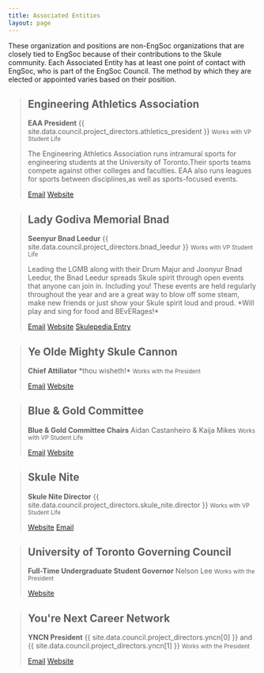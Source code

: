 ```yaml
---
title: Associated Entities
layout: page
---
```


These organization and positions are non-EngSoc organizations that are closely tied to EngSoc because of their contributions to the Skule community. Each Associated Entity has at least one point of contact with EngSoc, who is part of the EngSoc Council. The method by which they are elected or appointed varies based on their position.


> ## Engineering Athletics Association
> <p><b class="vp-student-life-text">EAA President</b> {{ site.data.council.project_directors.athletics_president }} 
> <small class="vp-student-life-text">Works with VP Student Life</small></p>
> The Engineering Athletics Association runs intramural sports for engineering students at the University of Toronto.Their sports teams compete against other colleges and faculties. EAA also runs leagues for sports between disciplines,as well as sports-focused events.
> 
> <a class="button is-small vp-student-life" href="mailto:president@eaa.skuleca">Email</a> 
> <a class="button is-small vp-student-life" href="http://eaa.skule.ca">Website</a>

> ## Lady Godiva Memorial Bnad
> <p><b class="vp-student-life-text">Seenyur Bnad Leedur</b> {{ site.data.council.project_directors.bnad_leedur }} 
> <small class="vp-student-life-text">Works with VP Student Life</small> </p>
> Leading the LGMB along with their Drum Majur and Joonyur Bnad Leedur, the Bnad Leedur spreads Skule spirit through open events that anyone can join in. Including you! These events are held regularly throughout the year and are a great way to blow off some steam, make new friends or just show your Skule spirit loud and proud. *Will play and sing for food and BEvERages!*
> 
> <a class="button is-small vp-student-life" href="mailto:lgmb@skule.ca">Email</a> 
> <a class="button is-small vp-student-life" href="http://lgmb.skule.ca">Website</a> 
> <a class="button is-small vp-student-life" href="http://skulepedia.ca/wiki/Lady_Godiva_Memorial_Bnad">Skulepedia Entry</a>

> ## Ye Olde Mighty Skule Cannon
> <p><b class="president-text">Chief Attiliator</b> *thou wisheth!*
> <small class="president-text">Works with the President</small></p> 
> 
> <a class="button is-small president" href="mailto:kaboom@skule.ca">Email</a> 
> <a class="button is-small president" href="http://smokeandthunder.ca">Website</a>

> ## Blue & Gold Committee
> <p><b class="vp-student-life-text">Blue & Gold Committee Chairs</b> Aidan Castanheiro & Kaija Mikes
> <small class="vp-student-life-text">Works with VP Student Life</small></p> 
> 
> <a class="button is-small vp-student-life" href="mailto:blueandgold@skule.ca">Email</a> 
> <a class="button is-small vp-student-life" href="http://blueandgold.skule.ca">Website</a>

> ## Skule Nite
> <p><b class="vp-student-life-text">Skule Nite Director</b> {{ site.data.council.project_directors.skule_nite.director }}
> <small class="vp-student-life-text">Works with VP Student Life</small></p> 
> 
> <a class="button is-small vp-student-life" href="http://skulenite.skule.ca/">Website</a> 
> <a class="button is-small vp-student-life" href="mailto:skulenite@skule.ca">Email</a>

> ## University of Toronto Governing Council
> <p><b class="president-text">Full-Time Undergraduate Student Governor</b> Nelson Lee
> <small class="president-text">Works with the President</small></p> 
> 
> <a class="button is-small president" href="http://wwwgoverningcouncil.utoronto.ca/">Website</a>

> ## You're Next Career Network
> <p><b class="president-text">YNCN President</b> {{ site.data.council.project_directors.yncn[0] }} and {{ site.data.council.project_directors.yncn[1] }}
> <small class="president-text">Works with the President</small></p> 
> 
> <a class="button is-small president" href="mailto:contact@yourenext.ca">Email</a> 
> <a class="button is-small president" href="http://yourenext.ca/">Website</a>
